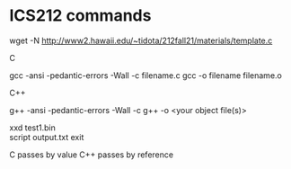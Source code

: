 # ICS212 commands

wget -N http://www2.hawaii.edu/~tidota/212fall21/materials/template.c
  
 C 
  
gcc -ansi -pedantic-errors -Wall -c filename.c 
gcc -o filename filename.o

C++

g++ -ansi -pedantic-errors -Wall -c <your source file>
g++ -o <executable> <your object file(s)>

  
xxd test1.bin    
script output.txt 
exit

  C passes by value
  C++ passes by reference  
